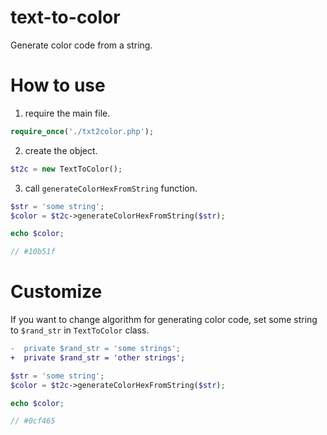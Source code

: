 # text-to-color
Generate color code from a string.

# How to use

1. require the main file.

```php
require_once('./txt2color.php');
```

2. create the object.

```php
$t2c = new TextToColor();
```

3. call `generateColorHexFromString` function.

```php
$str = 'some string';
$color = $t2c->generateColorHexFromString($str);

echo $color;

// #10b51f
```

# Customize
If you want to change algorithm for generating color code, set some string to `$rand_str` in `TextToColor` class.

```diff
-  private $rand_str = 'some strings';
+  private $rand_str = 'other strings';
```

```php
$str = 'some string';
$color = $t2c->generateColorHexFromString($str);

echo $color;

// #0cf465
```

